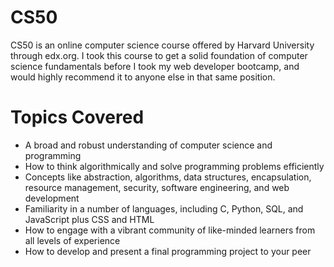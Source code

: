 # CS50
CS50 is an online computer science course offered by Harvard University through edx.org.
I took this course to get a solid foundation of computer science fundamentals before I took my web developer bootcamp, and would highly recommend it to anyone else in that same position. 

# Topics Covered
* A broad and robust understanding of computer science and programming
* How to think algorithmically and solve programming problems efficiently
* Concepts like abstraction, algorithms, data structures, encapsulation, resource management, security, software engineering, and web development
* Familiarity in a number of languages, including C, Python, SQL, and JavaScript plus CSS and HTML
* How to engage with a vibrant community of like-minded learners from all levels of experience
* How to develop and present a final programming project to your peer
